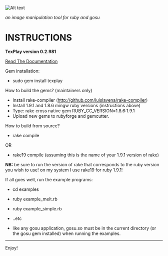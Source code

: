 ![Alt text](https://dl.getdropbox.com/u/239375/texplay.png)

*an image manipulation tool for ruby and gosu*

INSTRUCTIONS 
============

**TexPlay version 0.2.981**

[Read The Documentation](http://banisterfiend.wordpress.com/2008/08/23/texplay-an-image-manipulation-tool-for-ruby-and-gosu/)

Gem installation:

+ sudo gem install texplay

How to build the gems? (maintainers only)

+ Install rake-compiler (http://github.com/luislavena/rake-compiler)
+ Install 1.9.1 and 1.8.6 mingw ruby versions (instructions above)
+ Type: rake cross native gem RUBY_CC_VERSION=1.8.6:1.9.1
+ Upload new gems to rubyforge and gemcutter.

How to build from source?    
+ rake compile

OR

+ rake19 compile (assuming this is the name of your 1.9.1 version of rake)

**NB:** be sure to run the version of rake that corresponds to the ruby version you wish to use! on my system I use rake19 for ruby 1.9.1!

If all goes well, run the example programs:

+ cd examples
+ ruby example_melt.rb
+ ruby example_simple.rb
+ ..etc

+ like any gosu application, gosu.so must be in the current directory (or the gosu gem installed) when running the examples.


---
Enjoy!
